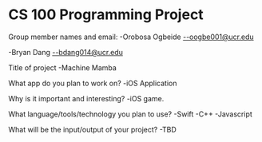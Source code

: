 # CS 100 Programming Project


Group member names and email:
-Orobosa Ogbeide 
--oogbe001@ucr.edu

-Bryan Dang
--bdang014@ucr.edu


Title of project
-Machine Mamba 


What app do you plan to work on? 
-iOS Application 

Why is it important and interesting?
-iOS game.

What language/tools/technology you plan to use?
-Swift
-C++
-Javascript

What will be the input/output of your project?
-TBD
